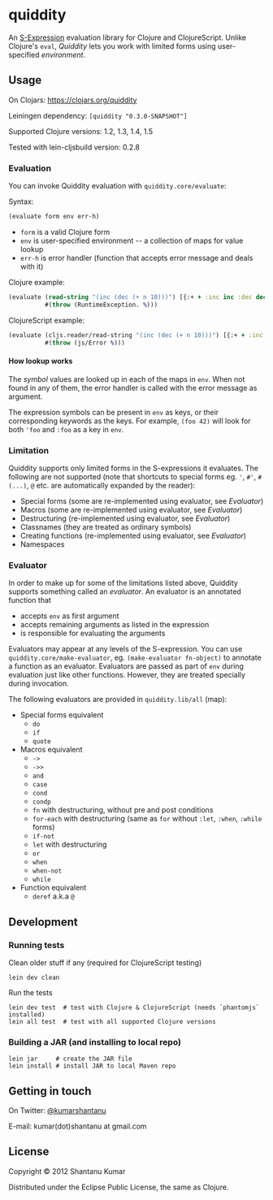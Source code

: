 # quiddity

An [S-Expression](http://en.wikipedia.org/wiki/S-expression) evaluation library
for Clojure and ClojureScript. Unlike Clojure's `eval`, _Quiddity_ lets you work
with limited forms using user-specified _environment_.


## Usage

On Clojars: https://clojars.org/quiddity

Leiningen dependency: `[quiddity "0.3.0-SNAPSHOT"]`

Supported Clojure versions: 1.2, 1.3, 1.4, 1.5

Tested with lein-cljsbuild version: 0.2.8


### Evaluation

You can invoke Quiddity evaluation with `quiddity.core/evaluate`:

Syntax:

```clojure
(evaluate form env err-h)
```

* `form`  is a valid Clojure form
* `env`   is user-specified environment -- a collection of maps for value lookup
* `err-h` is error handler (function that accepts error message and deals with it)

Clojure example:

```clojure
(evaluate (read-string "(inc (dec (+ n 10)))") [{:+ + :inc inc :dec dec :n 20}]
          #(throw (RuntimeException. %)))
```

ClojureScript example:

```clojure
(evaluate (cljs.reader/read-string "(inc (dec (+ n 10)))") [{:+ + :inc inc :dec dec :n 20}]
          #(throw (js/Error %)))
```


#### How lookup works

The _symbol_ values are looked up in each of the maps in `env`. When not found
in any of them, the error handler is called with the error message as argument.

The expression symbols can be present in `env` as keys, or their corresponding
keywords as the keys. For example, `(foo 42)` will look for both `'foo` and
`:foo` as a key in `env`.


### Limitation

Quiddity supports only limited forms in the S-expressions it evaluates. The
following are not supported (note that shortcuts to special forms eg. `'`, `#'`,
`#(...)`, `@` etc. are automatically expanded by the reader):

* Special forms (some are re-implemented using evaluator, see _Evaluator_)
* Macros (some are re-implemented using evaluator, see _Evaluator_)
* Destructuring (re-implemented using evaluator, see _Evaluator_)
* Classnames (they are treated as ordinary symbols)
* Creating functions (re-implemented using evaluator, see _Evaluator_)
* Namespaces


### Evaluator

In order to make up for some of the limitations listed above, Quiddity supports
something called an _evaluator_. An evaluator is an annotated function that

* accepts `env` as first argument
* accepts remaining arguments as listed in the expression
* is responsible for evaluating the arguments

Evaluators may appear at any levels of the S-expression. You can use
`quiddity.core/make-evaluator`, eg. `(make-evaluator fn-object)` to annotate a
function as an evaluator. Evaluators are passed as part of `env` during
evaluation just like other functions. However, they are treated specially
during invocation.

The following evaluators are provided in `quiddity.lib/all` (map):

* Special forms equivalent
  * `do`
  * `if`
  * `quote`
* Macros equivalent
  * `->`
  * `->>`
  * `and`
  * `case`
  * `cond`
  * `condp`
  * `fn` with destructuring, without pre and post conditions
  * `for-each`  with destructuring (same as `for` without `:let`, `:when`, `:while` forms)
  * `if-not`
  * `let` with destructuring
  * `or`
  * `when`
  * `when-not`
  * `while`
* Function equivalent
  * `deref` a.k.a `@`


## Development

### Running tests

Clean older stuff if any (required for ClojureScript testing)

```
lein dev clean
```

Run the tests

```
lein dev test  # test with Clojure & ClojureScript (needs `phantomjs` installed)
lein all test  # test with all supported Clojure versions
```


### Building a JAR (and installing to local repo)

```
lein jar     # create the JAR file
lein install # install JAR to local Maven repo
```


## Getting in touch

On Twitter: [@kumarshantanu](https://twitter.com/kumarshantanu)

E-mail: kumar(dot)shantanu at gmail.com


## License

Copyright © 2012 Shantanu Kumar

Distributed under the Eclipse Public License, the same as Clojure.
